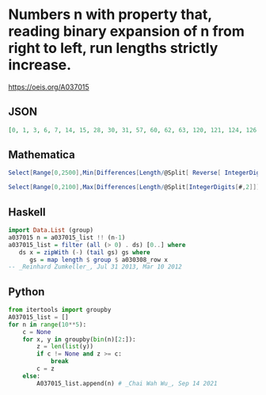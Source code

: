 # Numbers n with property that, reading binary expansion of n from right to left, run lengths strictly increase\.
https://oeis.org/A037015
## JSON
```JSON
[0, 1, 3, 6, 7, 14, 15, 28, 30, 31, 57, 60, 62, 63, 120, 121, 124, 126, 127, 241, 248, 249, 252, 254, 255, 483, 496, 497, 504, 505, 508, 510, 511, 966, 993, 995, 1008, 1009, 1016, 1017, 1020, 1022, 1023, 1987, 1990, 2016, 2017, 2019, 2032, 2033, 2040, 2041, 2044]
```
## Mathematica
```Mathematica
Select[Range[0,2500],Min[Differences[Length/@Split[ Reverse[ IntegerDigits[ #,2]]]]]>0&] (* _Harvey P. Dale_, Nov 18 2014 *)
```
```Mathematica
Select[Range[0,2100],Max[Differences[Length/@Split[IntegerDigits[#,2]]]]<0&] (* _Harvey P. Dale_, Jun 28 2020 *)
```
## Haskell
```Haskell
import Data.List (group)
a037015 n = a037015_list !! (n-1)
a037015_list = filter (all (> 0) . ds) [0..] where
   ds x = zipWith (-) (tail gs) gs where
      gs = map length $ group $ a030308_row x
-- _Reinhard Zumkeller_, Jul 31 2013, Mar 10 2012
```
## Python
```Python
from itertools import groupby
A037015_list = []
for n in range(10**5):
    c = None
    for x, y in groupby(bin(n)[2:]):
        z = len(list(y))
        if c != None and z >= c:
            break
        c = z
    else:
        A037015_list.append(n) # _Chai Wah Wu_, Sep 14 2021
```
